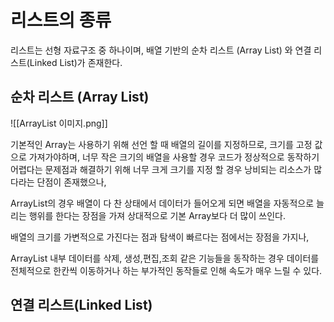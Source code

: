 # 리스트의 종류
리스트는 선형 자료구조 중 하나이며, 배열 기반의 순차 리스트 (Array List) 와 연결 리스트(Linked List)가 존재한다.  



## 순차 리스트 (Array List)
![[ArrayList 이미지.png]]


기본적인 Array는 사용하기 위해 선언 할 때 배열의 길이를 지정하므로,
크기를 고정 값으로 가져가야하며, 너무 작은 크기의 배열을 사용할 경우 
코드가 정상적으로 동작하기 어렵다는 문제점과 해결하기 위해 너무 크게 크기를 지정 할 경우 낭비되는 리소스가 많다라는 단점이 존재했으나,

ArrayList의 경우 배열이 다 찬 상태에서 데이터가 들어오게 되면 배열을 자동적으로 늘리는 행위를 한다는 장점을 가져 상대적으로 기본 Array보다 더 많이 쓰인다.  

배열의 크기를 가변적으로 가진다는 점과  탐색이 빠르다는 점에서는 장점을 가지나,   

ArrayList 내부 데이터를 삭제, 생성,편집,조회 같은 기능들을 동작하는 경우 데이터를 전체적으로 한칸씩 이동하거나 하는 부가적인 동작들로 인해 속도가 매우 느릴 수 있다. 



## 연결 리스트(Linked List)

